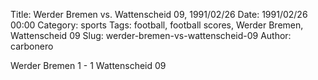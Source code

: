 Title: Werder Bremen vs. Wattenscheid 09, 1991/02/26
Date: 1991/02/26 00:00
Category: sports
Tags: football, football scores, Werder Bremen, Wattenscheid 09
Slug: werder-bremen-vs-wattenscheid-09
Author: carbonero


Werder Bremen 1 - 1 Wattenscheid 09
